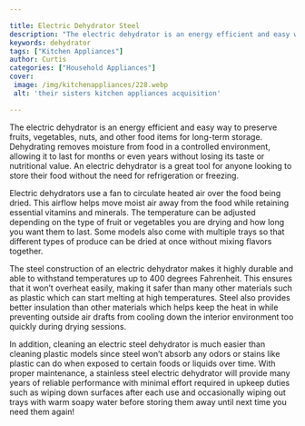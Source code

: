 ```yaml
---

title: Electric Dehydrator Steel
description: "The electric dehydrator is an energy efficient and easy way to preserve fruits, vegetables, nuts, and other food items for long-te...find out now"
keywords: dehydrator
tags: ["Kitchen Appliances"]
author: Curtis
categories: ["Household Appliances"]
cover: 
 image: /img/kitchenappliances/228.webp
 alt: 'their sisters kitchen appliances acquisition'

---
```


The electric dehydrator is an energy efficient and easy way to preserve fruits, vegetables, nuts, and other food items for long-term storage. Dehydrating removes moisture from food in a controlled environment, allowing it to last for months or even years without losing its taste or nutritional value. An electric dehydrator is a great tool for anyone looking to store their food without the need for refrigeration or freezing.

Electric dehydrators use a fan to circulate heated air over the food being dried. This airflow helps move moist air away from the food while retaining essential vitamins and minerals. The temperature can be adjusted depending on the type of fruit or vegetables you are drying and how long you want them to last. Some models also come with multiple trays so that different types of produce can be dried at once without mixing flavors together.

The steel construction of an electric dehydrator makes it highly durable and able to withstand temperatures up to 400 degrees Fahrenheit. This ensures that it won’t overheat easily, making it safer than many other materials such as plastic which can start melting at high temperatures. Steel also provides better insulation than other materials which helps keep the heat in while preventing outside air drafts from cooling down the interior environment too quickly during drying sessions. 

In addition, cleaning an electric steel dehydrator is much easier than cleaning plastic models since steel won’t absorb any odors or stains like plastic can do when exposed to certain foods or liquids over time. With proper maintenance, a stainless steel electric dehydrator will provide many years of reliable performance with minimal effort required in upkeep duties such as wiping down surfaces after each use and occasionally wiping out trays with warm soapy water before storing them away until next time you need them again!
